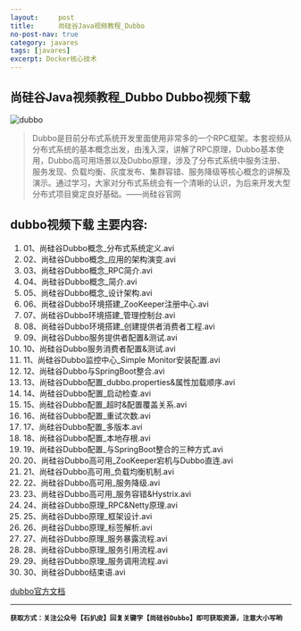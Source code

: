 ```yaml
---
layout:     post
title:      尚硅谷Java视频教程_Dubbo
no-post-nav: true
category: javares
tags: [javares]
excerpt: Docker核心技术
---
```



## 尚硅谷Java视频教程_Dubbo Dubbo视频下载
![dubbo](https://upload-images.jianshu.io/upload_images/12555954-f7c1e02892a8021a.png?imageMogr2/auto-orient/strip%7CimageView2/2/w/1240)

> Dubbo是目前分布式系统开发里面使用非常多的一个RPC框架。本套视频从分布式系统的基本概念出发，由浅入深，讲解了RPC原理，Dubbo基本使用，Dubbo高可用场景以及Dubbo原理，涉及了分布式系统中服务注册、服务发现、负载均衡、灰度发布、集群容错、服务降级等核心概念的讲解及演示。通过学习，大家对分布式系统会有一个清晰的认识，为后来开发大型分布式项目奠定良好基础。——尚硅谷官网

## dubbo视频下载 主要内容:
1. 01、尚硅谷Dubbo概念_分布式系统定义.avi 
2. 02、尚硅谷Dubbo概念_应用的架构演变.avi 
3. 03、尚硅谷Dubbo概念_RPC简介.avi 
4. 04、尚硅谷Dubbo概念_简介.avi 
5. 05、尚硅谷Dubbo概念_设计架构.avi 
6. 06、尚硅谷Dubbo环境搭建_ZooKeeper注册中心.avi 
7. 07、尚硅谷Dubbo环境搭建_管理控制台.avi 
8. 08、尚硅谷Dubbo环境搭建_创建提供者消费者工程.avi 
9. 09、尚硅谷Dubbo服务提供者配置&测试.avi 
10. 10、尚硅谷Dubbo服务消费者配置&测试.avi 
11. 11、尚硅谷Dubbo监控中心_Simple Monitor安装配置.avi 
12. 12、尚硅谷Dubbo与SpringBoot整合.avi 
13. 13、尚硅谷Dubbo配置_dubbo.properties&属性加载顺序.avi 
14. 14、尚硅谷Dubbo配置_启动检查.avi 
15. 15、尚硅谷Dubbo配置_超时&配置覆盖关系.avi 
16. 16、尚硅谷Dubbo配置_重试次数.avi 
17. 17、尚硅谷Dubbo配置_多版本.avi 
18. 18、尚硅谷Dubbo配置_本地存根.avi 
19. 19、尚硅谷Dubbo配置_与SpringBoot整合的三种方式.avi 
20. 20、尚硅谷Dubbo高可用_ZooKeeper宕机与Dubbo直连.avi 
21. 21、尚硅谷Dubbo高可用_负载均衡机制.avi 
22. 22、尚硅谷Dubbo高可用_服务降级.avi 
23. 23、尚硅谷Dubbo高可用_服务容错&Hystrix.avi 
24. 24、尚硅谷Dubbo原理_RPC&Netty原理.avi 
25. 25、尚硅谷Dubbo原理_框架设计.avi 
26. 26、尚硅谷Dubbo原理_标签解析.avi 
27. 27、尚硅谷Dubbo原理_服务暴露流程.avi 
28. 28、尚硅谷Dubbo原理_服务引用流程.avi 
29. 29、尚硅谷Dubbo原理_服务调用流程.avi 
30. 30、尚硅谷Dubbo结束语.avi



[dubbo官方文档](http://dubbo.apache.org/zh-cn/index.html)

---
**`获取方式：关注公众号【石扒皮】回复关键字【尚硅谷Dubbo】即可获取资源，注意大小写哟`**
